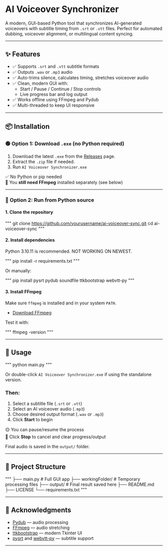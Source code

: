 # AI Voiceover Synchronizer

A modern, GUI-based Python tool that synchronizes AI-generated voiceovers with subtitle timing from `.srt` or `.vtt` files. Perfect for automated dubbing, voiceover alignment, or multilingual content syncing.

---

## ✨ Features

- ✅ Supports `.srt` and `.vtt` subtitle formats  
- ✅ Outputs `.wav` or `.mp3` audio  
- ✅ Auto-trims silence, calculates timing, stretches voiceover audio  
- ✅ Clean, modern GUI with:
  - Start / Pause / Continue / Stop controls
  - Live progress bar and log output  
- ✅ Works offline using FFmpeg and Pydub  
- ✅ Multi-threaded to keep UI responsive  

---

## 📦 Installation

### 🟢 Option 1: Download `.exe` (no Python required)

1. Download the latest `.exe` from the [Releases](https://github.com/yourusername/ai-voiceover-sync/releases) page.
2. Extract the `.zip` file if needed.
3. Run `AI Voiceover Synchronizer.exe`

✅ No Python or pip needed  
🛑 You **still need FFmpeg** installed separately (see below)

---

### 🧪 Option 2: Run from Python source

#### 1. Clone the repository

"""
git clone https://github.com/yourusername/ai-voiceover-sync.git
cd ai-voiceover-sync
"""

#### 2. Install dependencies

Python 3.10.11 is recommended. NOT WORKING ON NEWEST.

"""
pip install -r requirements.txt
"""

Or manually:

"""
pip install pysrt pydub soundfile ttkbootstrap webvtt-py
"""

#### 3. Install FFmpeg

Make sure `ffmpeg` is installed and in your system `PATH`.

- [Download FFmpeg](https://ffmpeg.org/download.html)

Test it with:

"""
ffmpeg -version
"""

---

## 🚀 Usage

"""
python main.py
"""

Or double-click `AI Voiceover Synchronizer.exe` if using the standalone version.

### Then:
1. Select a subtitle file (`.srt` or `.vtt`)  
2. Select an AI voiceover audio (`.mp3`)  
3. Choose desired output format (`.wav` or `.mp3`)  
4. Click **Start** to begin  

🟡 You can pause/resume the process  
🔴 Click **Stop** to cancel and clear progress/output  

Final audio is saved in the `output/` folder.

---

## 🧱 Project Structure

"""
├── main.py             # Full GUI app
├── workingFolder/      # Temporary processing files
├── output/             # Final result saved here
├── README.md
├── LICENSE
└── requirements.txt
"""

---

## 🙌 Acknowledgments

- [Pydub](https://github.com/jiaaro/pydub) — audio processing  
- [FFmpeg](https://ffmpeg.org/) — audio stretching  
- [ttkbootstrap](https://github.com/israel-dryer/ttkbootstrap) — modern Tkinter UI  
- [pysrt](https://github.com/byroot/pysrt) and [webvtt-py](https://github.com/glut23/webvtt-py) — subtitle support

---